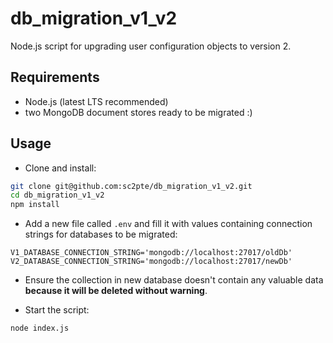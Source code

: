 # db_migration_v1_v2

Node.js script for upgrading user configuration objects to version 2.

## Requirements

* Node.js (latest LTS recommended)
* two MongoDB document stores ready to be migrated :)

## Usage

* Clone and install:

```bash
git clone git@github.com:sc2pte/db_migration_v1_v2.git
cd db_migration_v1_v2
npm install
```

* Add a new file called `.env` and fill it with values containing connection strings for databases to be migrated:

```
V1_DATABASE_CONNECTION_STRING='mongodb://localhost:27017/oldDb'
V2_DATABASE_CONNECTION_STRING='mongodb://localhost:27017/newDb'
```

* Ensure the collection in new database doesn't contain any valuable data **because it will be deleted without warning**.

* Start the script:

```
node index.js
```
